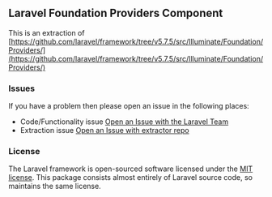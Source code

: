 ## Laravel Foundation Providers Component

This is an extraction of [https://github.com/laravel/framework/tree/v5.7.5/src/Illuminate/Foundation/Providers/](https://github.com/laravel/framework/tree/v5.7.5/src/Illuminate/Foundation/Providers/)


### Issues

If you have a problem then please open an issue in the following places:

* Code/Functionality issue [Open an Issue with the Laravel Team](https://github.com/laravel/framework/issues/new/choose)
* Extraction issue [Open an Issue with extractor repo](https://github.com/laravel-foundation/readme/issues/new)


### License

The Laravel framework is open-sourced software licensed under the [MIT license](http://opensource.org/licenses/MIT). This package consists almost entirely of Laravel source code, so maintains the same license.
